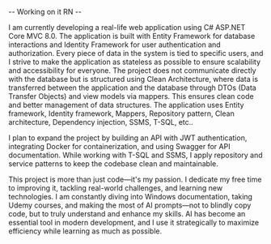 -- Working on it RN --

I am currently developing a real-life web application using C# ASP.NET Core MVC 8.0. The application is built with Entity Framework for database interactions and Identity Framework for user authentication and authorization. Every piece of data in the system is tied to specific users, and I strive to make the application as stateless as possible to ensure scalability and accessibility for everyone. The project does not communicate directly with the database but is structured using Clean Architecture, where data is transferred between the application and the database through DTOs (Data Transfer Objects) and view models via mappers. This ensures clean code and better management of data structures. The application uses Entity framework, Identity framework, Mappers, Repository pattern, Clean architecture, Dependency injection, SSMS, T-SQL, etc..

I plan to expand the project by building an API with JWT authentication, integrating Docker for containerization, and using Swagger for API documentation. While working with T-SQL and SSMS, I apply repository and service patterns to keep the codebase clean and maintainable.

This project is more than just code—it's my passion. I dedicate my free time to improving it, tackling real-world challenges, and learning new technologies. I am constantly diving into Windows documentation, taking Udemy courses, and making the most of AI prompts—not to blindly copy code, but to truly understand and enhance my skills. AI has become an essential tool in modern development, and I use it strategically to maximize efficiency while learning as much as possible.

